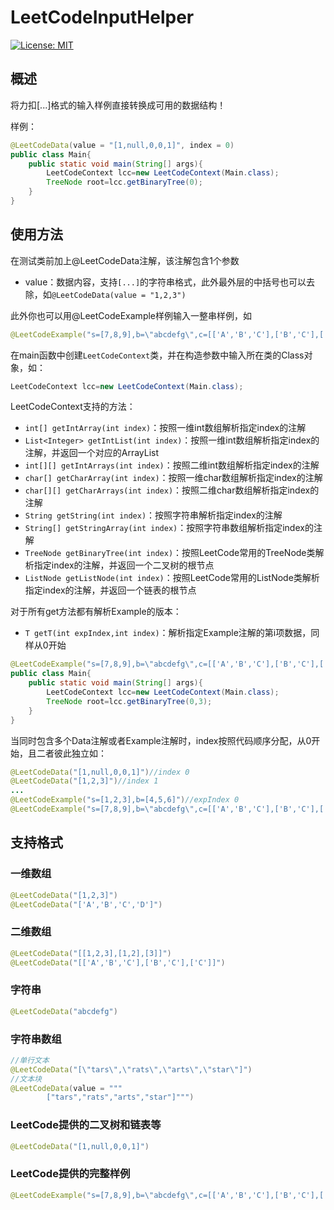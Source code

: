 # LeetCodeInputHelper
 [![License: MIT](https://img.shields.io/badge/License-MIT-yellow.svg)](https://opensource.org/licenses/MIT)
## 概述
将力扣[...]格式的输入样例直接转换成可用的数据结构！

样例：
```java
@LeetCodeData(value = "[1,null,0,0,1]", index = 0)
public class Main{
    public static void main(String[] args){
        LeetCodeContext lcc=new LeetCodeContext(Main.class);
        TreeNode root=lcc.getBinaryTree(0);
    }
}
```

## 使用方法
在测试类前加上@LeetCodeData注解，该注解包含1个参数
- value：数据内容，支持`[...]`的字符串格式，此外最外层的中括号也可以去除，如`@LeetCodeData(value = "1,2,3")
`

此外你也可以用@LeetCodeExample样例输入一整串样例，如
```java
@LeetCodeExample("s=[7,8,9],b=\"abcdefg\",c=[['A','B','C'],['B','C'],['C']],d=[1,null,0,0,1]")
```

在main函数中创建`LeetCodeContext`类，并在构造参数中输入所在类的Class对象，如：
```java
LeetCodeContext lcc=new LeetCodeContext(Main.class);
```

LeetCodeContext支持的方法：
- `int[] getIntArray(int index)`：按照一维int数组解析指定index的注解
- `List<Integer> getIntList(int index)`：按照一维int数组解析指定index的注解，并返回一个对应的ArrayList
- `int[][] getIntArrays(int index)`：按照二维int数组解析指定index的注解
- `char[] getCharArray(int index)`：按照一维char数组解析指定index的注解
- `char[][] getCharArrays(int index)`：按照二维char数组解析指定index的注解
- `String getString(int index)`：按照字符串解析指定index的注解
- `String[] getStringArray(int index)`：按照字符串数组解析指定index的注解
- `TreeNode getBinaryTree(int index)`：按照LeetCode常用的TreeNode类解析指定index的注解，并返回一个二叉树的根节点
- `ListNode getListNode(int index)`：按照LeetCode常用的ListNode类解析指定index的注解，并返回一个链表的根节点

对于所有get方法都有解析Example的版本：
- `T getT(int expIndex,int index)`：解析指定Example注解的第i项数据，同样从0开始

```java
@LeetCodeExample("s=[7,8,9],b=\"abcdefg\",c=[['A','B','C'],['B','C'],['C']],d=[1,null,0,0,1]")
public class Main{
    public static void main(String[] args){
        LeetCodeContext lcc=new LeetCodeContext(Main.class);
        TreeNode root=lcc.getBinaryTree(0,3);
    }
}
```

当同时包含多个Data注解或者Example注解时，index按照代码顺序分配，从0开始，且二者彼此独立如：
```java
@LeetCodeData("[1,null,0,0,1]")//index 0
@LeetCodeData("[1,2,3]")//index 1
...
@LeetCodeExample("s=[1,2,3],b=[4,5,6]")//expIndex 0
@LeetCodeExample("s=[7,8,9],b=\"abcdefg\",c=[['A','B','C'],['B','C'],['C']]")//expIndex 1
```

## 支持格式
### 一维数组
```java
@LeetCodeData("[1,2,3]")
@LeetCodeData("['A','B','C','D']")
```

### 二维数组
```java
@LeetCodeData("[[1,2,3],[1,2],[3]]")
@LeetCodeData("[['A','B','C'],['B','C'],['C']]")
```

### 字符串
```java
@LeetCodeData("abcdefg")
```

### 字符串数组 
```java
//单行文本
@LeetCodeData("[\"tars\",\"rats\",\"arts\",\"star\"]")
//文本块
@LeetCodeData(value = """
        ["tars","rats","arts","star"]""")
```

### LeetCode提供的二叉树和链表等
```java
@LeetCodeData("[1,null,0,0,1]")
```

### LeetCode提供的完整样例
```java
@LeetCodeExample("s=[7,8,9],b=\"abcdefg\",c=[['A','B','C'],['B','C'],['C']],d=[1,null,0,0,1]")
```